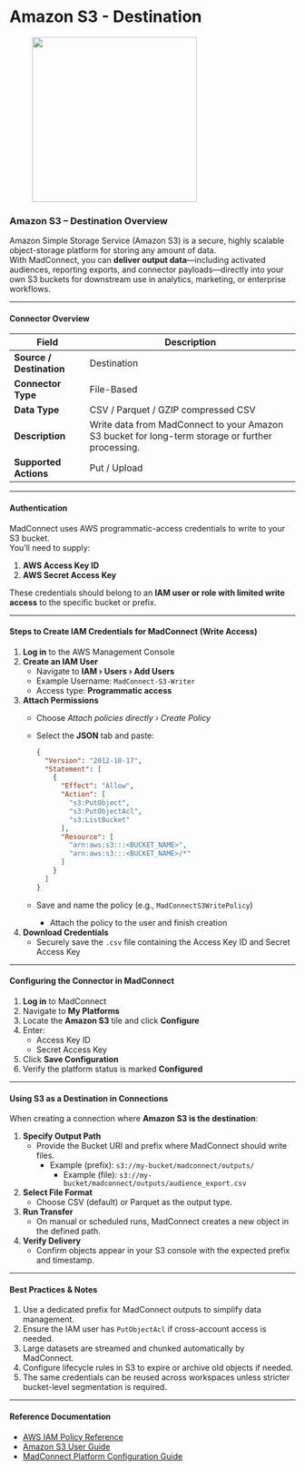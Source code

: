 # Amazon S3 - Destination

<div align="left"><figure><img src=".gitbook/assets/image (73).png" alt="" width="290"><figcaption></figcaption></figure></div>

### Amazon S3 – Destination Overview

Amazon Simple Storage Service (Amazon S3) is a secure, highly scalable object-storage platform for storing any amount of data.\
With MadConnect, you can **deliver output data**—including activated audiences, reporting exports, and connector payloads—directly into your own S3 buckets for downstream use in analytics, marketing, or enterprise workflows.

***

#### Connector Overview

| Field                    | Description                                                                                      |
| ------------------------ | ------------------------------------------------------------------------------------------------ |
| **Source / Destination** | Destination                                                                                      |
| **Connector Type**       | File-Based                                                                                       |
| **Data Type**            | CSV / Parquet / GZIP compressed CSV                                                              |
| **Description**          | Write data from MadConnect to your Amazon S3 bucket for long-term storage or further processing. |
| **Supported Actions**    | Put / Upload                                                                                     |

***

#### Authentication

MadConnect uses AWS programmatic-access credentials to write to your S3 bucket.\
You’ll need to supply:

1. **AWS Access Key ID**
2. **AWS Secret Access Key**

These credentials should belong to an **IAM user or role with limited write access** to the specific bucket or prefix.

***

#### Steps to Create IAM Credentials for MadConnect (Write Access)

1. **Log in** to the AWS Management Console
2. **Create an IAM User**
   * Navigate to **IAM › Users › Add Users**
   * Example Username: `MadConnect-S3-Writer`
   * Access type: **Programmatic access**
3. **Attach Permissions**
   * Choose _Attach policies directly › Create Policy_
   *   Select the **JSON** tab and paste:

       ```json
       {
         "Version": "2012-10-17",
         "Statement": [
           {
             "Effect": "Allow",
             "Action": [
               "s3:PutObject",
               "s3:PutObjectAcl",
               "s3:ListBucket"
             ],
             "Resource": [
               "arn:aws:s3:::<BUCKET_NAME>",
               "arn:aws:s3:::<BUCKET_NAME>/*"
             ]
           }
         ]
       }
       ```


   * Save and name the policy (e.g., `MadConnectS3WritePolicy`)
     * Attach the policy to the user and finish creation
4. **Download Credentials**
   * Securely save the `.csv` file containing the Access Key ID and Secret Access Key

***

#### Configuring the Connector in MadConnect

1. **Log in** to MadConnect
2. Navigate to **My Platforms**
3. Locate the **Amazon S3** tile and click **Configure**
4. Enter:
   * Access Key ID
   * Secret Access Key
5. Click **Save Configuration**
6. Verify the platform status is marked **Configured**

***

#### Using S3 as a Destination in Connections

When creating a connection where **Amazon S3 is the destination**:

1. **Specify Output Path**
   * Provide the Bucket URI and prefix where MadConnect should write files.
     * Example (prefix): `s3://my-bucket/madconnect/outputs/`
       * Example (file): `s3://my-bucket/madconnect/outputs/audience_export.csv`
2. **Select File Format**
   * Choose CSV (default) or Parquet as the output type.
3. **Run Transfer**
   * On manual or scheduled runs, MadConnect creates a new object in the defined path.
4. **Verify Delivery**
   * Confirm objects appear in your S3 console with the expected prefix and timestamp.

***

#### Best Practices & Notes

1. Use a dedicated prefix for MadConnect outputs to simplify data management.
2. Ensure the IAM user has `PutObjectAcl` if cross-account access is needed.
3. Large datasets are streamed and chunked automatically by MadConnect.
4. Configure lifecycle rules in S3 to expire or archive old objects if needed.
5. The same credentials can be reused across workspaces unless stricter bucket-level segmentation is required.

***

#### Reference Documentation

* [AWS IAM Policy Reference](https://docs.aws.amazon.com/IAM/latest/UserGuide/access_policies.html)
* [Amazon S3 User Guide](https://docs.aws.amazon.com/AmazonS3/latest/userguide/Welcome.html)
* [MadConnect Platform Configuration Guide](https://docs.madconnect.io)

